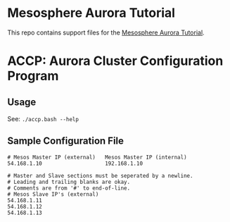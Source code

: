 Mesosphere Aurora Tutorial
==========================
This repo contains support files for the [Mesosphere Aurora Tutorial][1].

# ACCP: Aurora Cluster Configuration Program

## Usage

See: `./accp.bash --help`

## Sample Configuration File

```
# Mesos Master IP (external)   Mesos Master IP (internal)
54.168.1.10                    192.168.1.10

# Master and Slave sections must be seperated by a newline.
# Leading and trailing blanks are okay.
# Comments are from '#' to end-of-line.
# Mesos Slave IP's (external)
54.168.1.11
54.168.1.12
54.168.1.13
```

[1]: http://mesosphere.io/learn
